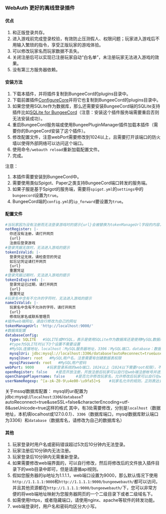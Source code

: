 ### WebAuth 更好的离线登录插件

#### 优点
1. 和正版登录共存。
2. 进入游戏前完成登录校验，有效防止压测假人、权限问题；玩家进入游戏后不用输入繁琐的指令，享受正版玩家的游戏体验。
3. 可以修改玩家名而玩家数据不丢失。
4. 关闭注册后可以实现已注册玩家自动“白名单”，未注册玩家无法进入游戏的效果。
5. 没有第三方服务器依赖。

#### 安装方法
1. 下载本插件，并将插件复制到BungeeCord的plugins目录中。
2. 下载前置插件[ConfigureCore](https://github.com/lintx/ConfigureCore-for-Minecraft-plugins)并将它也复制到BungeeCord的plugins目录中。
3. 如果您使用SQLite作为数据库，那么还需要安装BungeeCord端的SQLite支持插件比如[SQLite for BungeeCord](https://www.spigotmc.org/resources/sqlite-for-bungeecord.57191/)（注意：安装这个插件服务端需要重启否则无法安装成功）。
4. 重启BungeeCord服务端或使用BungeePluginManager插件加载本插件（需要你的BungeeCord安装了这个插件）。
5. 修改配置文件，注意webPort需要修改到1024以上，且需要打开该端口的防火墙以使得外部网络可以访问这个端口。
6. 使用命令`/webauth reload`重新加载配置文件。
7. 完成。

注意：
1. 本插件需要安装到BungeeCord中。
2. 需要使用类似Spigot、Paper之类支持BungeeCord端口转发的服务端。
3. 如果子服是基于Spigot的服务端，需要将`spigot.yml`的`settings`中的`bungeecord`设置为`true`。
4. BungeeCord端的`config.yml`的`ip_forward`要设置为`true`。


#### 配置文件
```yaml
#当玩家因为没有注册而无法登录游戏时的提示{url}会被替换为tokenManageUrl字段的内容，下同（该设置仅在BungeeCord的online_mode设置为false时有效）
notRegister: |-
  你还没有注册，请打开网页
  {url}
  注册后登录游戏
#登录凭据无效时，无法进入游戏的提示
tokenIsValid: |-
  登录凭证无效，请检查您的凭证
  如忘记凭证请打开网页
  {url}
  重置凭证
#登录凭据过期时，无法进入游戏的提示
tokenIsExpired: |-
  登录凭证已过期，请打开网页
  {url}
  重置凭证
#玩家名中含有不允许的字符时，无法进入游戏的提示
nameIsValid: |-
  玩家名中含有不允许的字符，请打开网页
  {url}
  修改玩家名或联系管理员
#插件web端网址，请自行修改为自己的网址
tokenManageUrl: 'http://localhost:9000/'
#数据库配置
databaseConfig:
  type: SQLITE   #SQLITE或MYSQL，表示是使用SQLite作为数据库还是使用MySQL数据库（注意使用MySQL时帐号需要有创建表权限）
  #type为SQLITE时以下3个设置不需要设置
  #MySQL连接地址，localhost：MySQL服务器地址，3306：MySQL端口，database：数据库名，其他内容一般不修改
  mysqlUri: jdbc:mysql://localhost:3306/database?autoReconnect=true&useSSL=false&characterEncoding=utf-8&useUnicode=true
  mysqlUser: root   #MySQL用户名，注意需要有创建数据表权限
  mysqlPassword: root   #MySQL用户密码
webPort: 9000      #玩家登录系统的web端口，1024以上（1024以下需要root权限），不能使用已经被占用的端口
openRegister: false    #是否开放注册，开放注册后玩家可以自行在web端注册帐号并进入游戏
openChangePlayername: false     #是否允许修改玩家名，允许修改后玩家可以自行在web端修改名字
userNameRegexp: ^[a-zA-Z0-9\u4e00-\u9fa5]+$    #玩家名允许的规则，正则表达式，默认允许大小写英文字母、数字、中文，如果只允许大小写字母和数字，可以修改为^[a-zA-Z0-9]+$，对正则表达式不熟悉的不推荐修改这个配置
```
关于mssql数据库配置：
mysql的uri配置为jdbc:mysql://`localhost`:`3306`/`database`?autoReconnect=true&useSSL=false&characterEncoding=utf-8&useUnicode=true这样的格式
其中，有3处需要修改，分别是`localhost`（数据地址，本机填localhost或127.0.0.1）、`3306`（数据库端口，mysql数据库默认端口为3306）和`database`（数据库名，请修改为自己的数据库名）



#### 其他
1. 玩家登录时用户名或密码错误超过5次后10分钟内无法登录。
2. 玩家注册后10分钟内无法注册。
3. 玩家登录后10分钟内无需重新登录。
4. 如果需要修改web端界面的，可以自行修改，然后将修改后的文件放入插件目录下的web目录中即可，但是请遵循api规则。
5. 假如您服务器的ip地址为1.1.1.1，web端口设置为9000，那么默认情况下使用`http://1.1.1.1:9000`和`http://1.1.1.1:9000/bungeewebauth/`都可以访问，并且其他资源都在`http://1.1.1.1:9000/bungeewebauth/`下，您可以非常方便的将web端地址映射为您服务器网页的一个二级目录下或者二级域名下。
6. 如需使用https，或者隐藏端口，请使用nginx、apache等软件的转发功能。
7. web端登录时，用户名和密码均区分大小写。